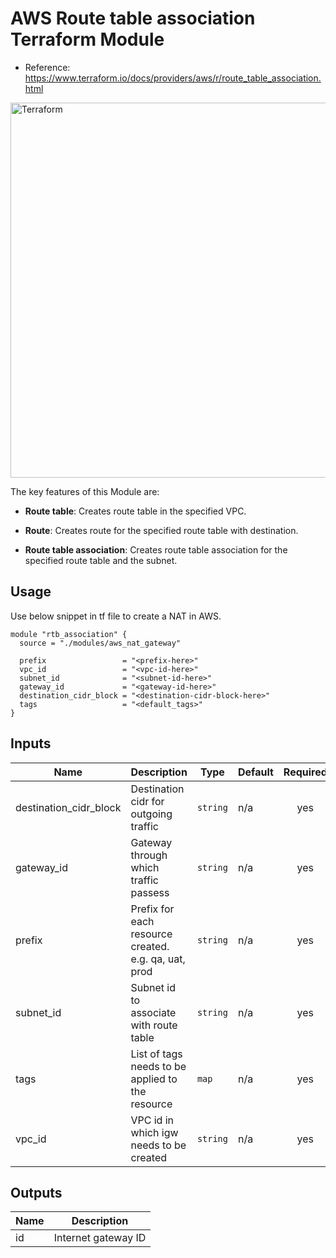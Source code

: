 AWS Route table association Terraform Module
=========

- Reference: https://www.terraform.io/docs/providers/aws/r/route_table_association.html

<img alt="Terraform" src="https://cdn.rawgit.com/hashicorp/terraform-website/master/content/source/assets/images/logo-hashicorp.svg" width="600px">

The key features of this Module are:
 
- **Route table**: Creates route table in the specified VPC.

- **Route**: Creates route for the specified route table with destination.

- **Route table association**: Creates route table association for the specified route table and the subnet.
  
Usage
-------------------------------

Use below snippet in tf file to create a NAT in AWS.

```
module "rtb_association" {
  source = "./modules/aws_nat_gateway"

  prefix                 = "<prefix-here>"
  vpc_id                 = "<vpc-id-here>"
  subnet_id              = "<subnet-id-here>"
  gateway_id             = "<gateway-id-here>"
  destination_cidr_block = "<destination-cidr-block-here>"
  tags                   = "<default_tags>"
}
```


## Inputs

| Name | Description | Type | Default | Required |
|------|-------------|------|---------|:-----:|
| destination\_cidr\_block | Destination cidr for outgoing traffic | `string` | n/a | yes |
| gateway\_id | Gateway through which traffic passess | `string` | n/a | yes |
| prefix | Prefix for each resource created. e.g. qa, uat, prod | `string` | n/a | yes |
| subnet\_id | Subnet id to associate with route table | `string` | n/a | yes |
| tags | List of tags needs to be applied to the resource | `map` | n/a | yes |
| vpc\_id | VPC id in which igw needs to be created | `string` | n/a | yes |

## Outputs

| Name | Description |
|------|-------------|
| id | Internet gateway ID |